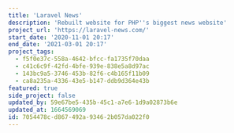 ```yaml
---
title: 'Laravel News'
description: 'Rebuilt website for PHP''s biggest news website'
project_url: 'https://laravel-news.com/'
start_date: '2020-11-01 20:17'
end_date: '2021-03-01 20:17'
project_tags:
  - f5f0e37c-558a-4642-bfcc-fa1735f70daa
  - c41c6c9f-42fd-4bfe-939e-838e5a8d97ac
  - 143bc9a5-3746-453b-82f6-c4b165f11b09
  - ca8a235a-4336-43e5-b147-ddb9d364e43b
featured: true
side_project: false
updated_by: 59e67be5-435b-45c1-a7e6-1d9a02873b6e
updated_at: 1664569069
id: 7054478c-d867-492a-9346-2b057da022f0
---
```

